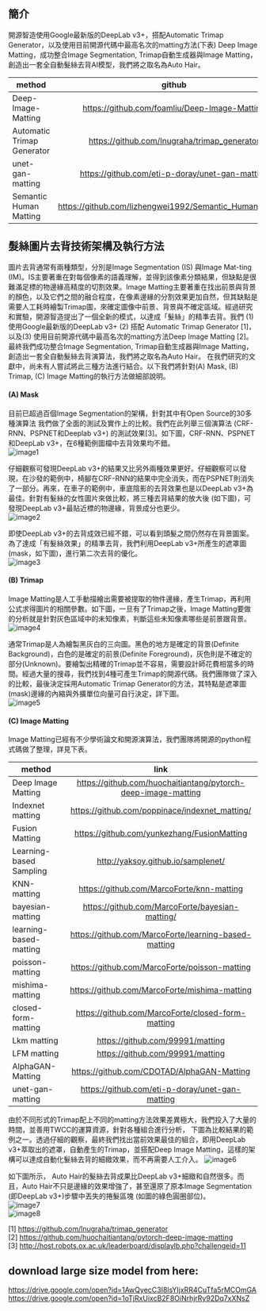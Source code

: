 ## 簡介
開源智造使用Google最新版的DeepLab v3+，搭配Automatic Trimap Generator，以及使用目前開源代碼中最高名次的matting方法(下表) Deep Image Matting，成功整合Image Segmentation, Trimap自動生成器與Image Matting，創造出一套全自動髮絲去背AI模型，我們將之取名為Auto Hair。  

| method | github | python file |
|-------|:-----:|------:|
| Deep-Image-Matting   |  <https://github.com/foamliu/Deep-Image-Matting>  |   data_generator.py |
| Automatic Trimap Generator   |  <https://github.com/lnugraha/trimap_generator>  |   trimap_module.py |
| unet-gan-matting   |  <https://github.com/eti-p-doray/unet-gan-matting>  |   combine.py |
| Semantic Human Matting   |  <https://github.com/lizhengwei1992/Semantic_Human_Matting>  |   gen_trimap.py |

## 髮絲圖片去背技術架構及執行方法
圖片去背通常有兩種類型，分別是Image Segmentation (IS) 與Image Mat-ting (IM)。IS主要著重在對每個像素的語義理解，並得到該像素分類結果，但缺點是很難滿足標的物邊緣高精度的切割效果。Image Matting主要著重在找出前景與背景的顏色，以及它們之間的融合程度，在像素邊緣的分割效果更加自然，但其缺點是需要人工耗時繪製Trimap圖，來確定圖像中前景、背景與不確定區域。經過研究和實驗，開源智造提出了一個全新的模式，以達成「髮絲」的精準去背。我們 (1) 使用Google最新版的DeepLab v3+ (2) 搭配 Automatic Trimap Generator [1]，以及(3) 使用目前開源代碼中最高名次的matting方法Deep Image Matting  [2]。最終我們成功整合Image Segmentation, Trimap自動生成器與Image Matting，創造出一套全自動髮絲去背演算法，我們將之取名為Auto Hair。
在我們研究的文獻中，尚未有人嘗試將此三種方法進行結合。以下我們將針對(A) Mask, (B) Trimap, (C) Image Matting的執行方法做細部說明。

#### (A) Mask
目前已超過百個Image Segmentation的架構，針對其中有Open Source的30多種演算法 我們做了全面的測試及實作上的比較。我們在此列舉三個演算法 (CRF-RNN、PSPNET和Deeplab v3+) 的測試效果[3]。如下圖，CRF-RNN、PSPNET和DeepLab v3+，在6種範例圖檔中去背效果均不錯。  
![image1](images/5.png)  

仔細觀察可發現DeepLab v3+的結果又比另外兩種效果更好。仔細觀察可以發現，在沙發的範例中，椅腳在CRF-RNN的結果中完全消失，而在PSPNET則消失了一部分。再來，在車子的範例中，車底陰影的去背效果也是以DeepLab v3+為最佳。針對有髮絲的女性圖片來做比較，將三種去背結果的放大後 (如下圖)，可發現DeepLab v3+最貼近標的物邊緣，背景成分也更少。  
![image2](images/6.png)

即使DeepLab v3+的去背成效已經不錯，可以看到頭髮之間仍然存在背景圖案。為了達成「有髮絲效果」的精準去背，我們利用DeepLab v3+所產生的遮罩圖(mask，如下圖)，進行第二次去背的優化。  
![image3](images/7.png)  

#### (B) Trimap
Image Matting是人工手動描繪出需要被提取的物件邊緣，產生Trimap，再利用公式求得圖片的相關參數。如下圖，一旦有了Trimap之後，Image Matting要做的分析就是針對灰色區域中的未知像素，判斷這些未知像素哪些是前景跟背景。  
![image4](images/8.png)  

通常Trimap是人為繪製黑灰白的三向圖。黑色的地方是確定的背景(Definite Background)，白色的是確定的前景(Definite Foreground)，灰色則是不確定的部分(Unknown)。要繪製出精確的Trimap並不容易，需要設計師花費相當多的時間。經過大量的搜尋，我們找到4種可產生Trimap的開源代碼。我們團隊做了深入的比較，最後決定採用Automatic Trimap Generator的方法，其特點是遮罩圖(mask)邊緣的內縮與外擴單位向量可自行決定，詳下圖。  
![image5](images/9.png)  

#### (C) Image Matting
Image Matting已經有不少學術論文和開源演算法，我們團隊將開源的python程式碼做了整理，詳見下表。  

| method | link |
|-------|:-----:|
| Deep Image Matting   |  <https://github.com/huochaitiantang/pytorch-deep-image-matting>  |
| Indexnet matting   |  <https://github.com/poppinace/indexnet_matting/>  |
| Fusion Matting   |  <https://github.com/yunkezhang/FusionMatting>  |
| Learning-based Sampling   |  <http://yaksoy.github.io/samplenet/>  |
| KNN-matting   |  <https://github.com/MarcoForte/knn-matting>  |
| bayesian-matting   |  <https://github.com/MarcoForte/bayesian-matting/>  |
| learning-based-matting   |  <https://github.com/MarcoForte/learning-based-matting>  |
| poisson-matting   |  <https://github.com/MarcoForte/poisson-matting>  |
| mishima-matting   |  <https://github.com/MarcoForte/mishima-matting>  |
| closed-form-matting   |  <https://github.com/MarcoForte/closed-form-matting>  |
| Lkm matting   |  <https://github.com/99991/matting>  |
| LFM matting   |  <https://github.com/99991/matting>  |
| AlphaGAN-Matting   |  <https://github.com/CDOTAD/AlphaGAN-Matting>  |
| unet-gan-matting   |  <https://github.com/eti-p-doray/unet-gan-matting>  |


由於不同形式的Trimap配上不同的matting方法效果差異極大，我們投入了大量的時間，並善用TWCC的運算資源，針對各種組合進行分析， 下圖為比較結果的範例之一。透過仔細的觀察，最終我們找出當前效果最佳的組合，即用DeepLab v3+萃取出的遮罩，自動產生的Trimap，並搭配Deep Image Matting，這樣的架構可以達成自動化髮絲去背的細緻效果，而不再需要人工介入。
![image6](images/10.png)  

如下圖所示， Auto Hair的髮絲去背成果比DeepLab v3+細緻和自然很多。而且，Auto Hair不只是邊緣的效果增強了，甚至還原了原本Image Segmentation (即DeepLab v3+)步驟中丟失的捲髮區塊 (如圖的綠色圓圈部位)。  
![image7](images/11.png)  
![image8](images/12.png)  

[1] https://github.com/lnugraha/trimap_generator  
[2] https://github.com/huochaitiantang/pytorch-deep-image-matting  
[3] http://host.robots.ox.ac.uk/leaderboard/displaylb.php?challengeid=11  

## download large size model from here:
https://drive.google.com/open?id=1AwQyecC3I8lsYIjxRR4CuTfa5rMCOmGA  
https://drive.google.com/open?id=1oTjRxUixcB2F8OiNrhjrRy92Dq7xXNsZ
